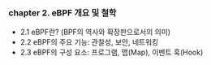 
### chapter 2. **eBPF 개요 및 철학**

- 2.1 eBPF란? (BPF의 역사와 확장판으로서의 의미)
- 2.2 eBPF의 주요 기능: 관찰성, 보안, 네트워킹
- 2.3 eBPF의 구성 요소: 프로그램, 맵(Map), 이벤트 훅(Hook)
